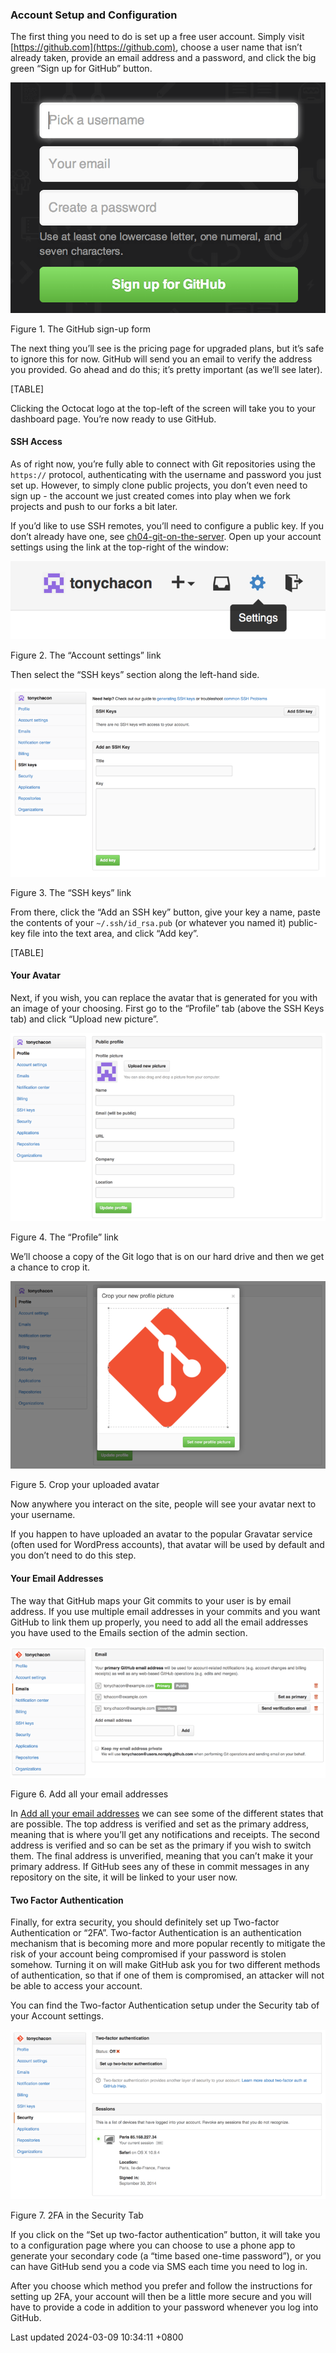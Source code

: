 ### Account Setup and Configuration

The first thing you need to do is set up a free user account. Simply
visit [https://github.com](https://github.com), choose a user name that
isn’t already taken, provide an email address and a password, and click
the big green “Sign up for GitHub” button.

![The GitHub sign-up form](../../../../../images/progit/signup.png)

Figure 1. The GitHub sign-up form

The next thing you’ll see is the pricing page for upgraded plans, but
it’s safe to ignore this for now. GitHub will send you an email to
verify the address you provided. Go ahead and do this; it’s pretty
important (as we’ll see later).

[TABLE]

Clicking the Octocat logo at the top-left of the screen will take you to
your dashboard page. You’re now ready to use GitHub.

#### SSH Access

As of right now, you’re fully able to connect with Git repositories
using the `https://` protocol, authenticating with the username and
password you just set up. However, to simply clone public projects, you
don’t even need to sign up - the account we just created comes into play
when we fork projects and push to our forks a bit later.

If you’d like to use SSH remotes, you’ll need to configure a public key.
If you don’t already have one, see
[ch04-git-on-the-server](ch04-git-on-the-server.md#generate_ssh_key).
Open up your account settings using the link at the top-right of the
window:

![The “Account settings” link](../../../../../images/progit/account-settings.png)

Figure 2. The “Account settings” link

Then select the “SSH keys” section along the left-hand side.

![The “SSH keys” link](../../../../../images/progit/ssh-keys.png)

Figure 3. The “SSH keys” link

From there, click the “Add an SSH key” button, give your key a name,
paste the contents of your `~/.ssh/id_rsa.pub` (or whatever you named
it) public-key file into the text area, and click “Add key”.

[TABLE]

#### Your Avatar

Next, if you wish, you can replace the avatar that is generated for you
with an image of your choosing. First go to the “Profile” tab (above the
SSH Keys tab) and click “Upload new picture”.

![The “Profile” link](../../../../../images/progit/your-profile.png)

Figure 4. The “Profile” link

We’ll choose a copy of the Git logo that is on our hard drive and then
we get a chance to crop it.

![Crop your uploaded avatar](../../../../../images/progit/avatar-crop.png)

Figure 5. Crop your uploaded avatar

Now anywhere you interact on the site, people will see your avatar next
to your username.

If you happen to have uploaded an avatar to the popular Gravatar service
(often used for WordPress accounts), that avatar will be used by default
and you don’t need to do this step.

#### Your Email Addresses

The way that GitHub maps your Git commits to your user is by email
address. If you use multiple email addresses in your commits and you
want GitHub to link them up properly, you need to add all the email
addresses you have used to the Emails section of the admin section.

![Add all your email addresses](../../../../../images/progit/email-settings.png)

Figure 6. Add all your email addresses

In [Add all your email addresses](#_add_email_addresses) we can see some
of the different states that are possible. The top address is verified
and set as the primary address, meaning that is where you’ll get any
notifications and receipts. The second address is verified and so can be
set as the primary if you wish to switch them. The final address is
unverified, meaning that you can’t make it your primary address. If
GitHub sees any of these in commit messages in any repository on the
site, it will be linked to your user now.

#### Two Factor Authentication

Finally, for extra security, you should definitely set up Two-factor
Authentication or “2FA”. Two-factor Authentication is an authentication
mechanism that is becoming more and more popular recently to mitigate
the risk of your account being compromised if your password is stolen
somehow. Turning it on will make GitHub ask you for two different
methods of authentication, so that if one of them is compromised, an
attacker will not be able to access your account.

You can find the Two-factor Authentication setup under the Security tab
of your Account settings.

![2FA in the Security Tab](../../../../../images/progit/2fa-1.png)

Figure 7. 2FA in the Security Tab

If you click on the “Set up two-factor authentication” button, it will
take you to a configuration page where you can choose to use a phone app
to generate your secondary code (a “time based one-time password”), or
you can have GitHub send you a code via SMS each time you need to log
in.

After you choose which method you prefer and follow the instructions for
setting up 2FA, your account will then be a little more secure and you
will have to provide a code in addition to your password whenever you
log into GitHub.

Last updated 2024-03-09 10:34:11 +0800
